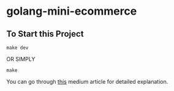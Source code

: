 # golang-mini-ecommerce

## To Start this Project

    make dev
    
OR SIMPLY

    make

You can go through [this](https://medium.com/wesionary-team/building-mini-e-commerce-in-golang-5de25bb45a9d) medium article for detailed explanation.
